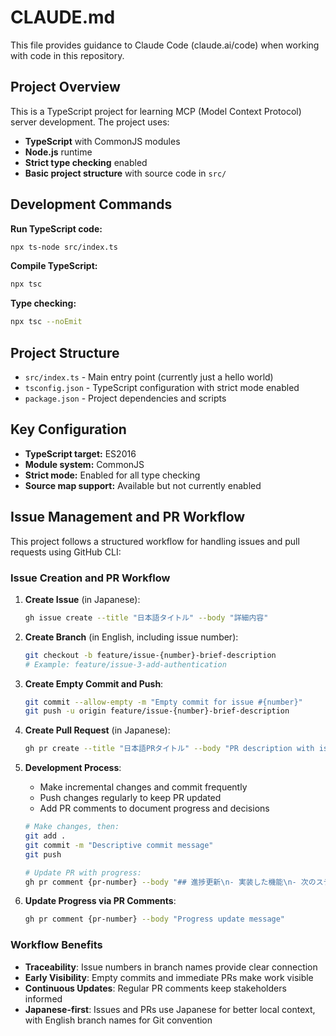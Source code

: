 # CLAUDE.md

This file provides guidance to Claude Code (claude.ai/code) when working with code in this repository.

## Project Overview

This is a TypeScript project for learning MCP (Model Context Protocol) server development. The project uses:

- **TypeScript** with CommonJS modules
- **Node.js** runtime
- **Strict type checking** enabled
- **Basic project structure** with source code in `src/`

## Development Commands

**Run TypeScript code:**
```bash
npx ts-node src/index.ts
```

**Compile TypeScript:**
```bash
npx tsc
```

**Type checking:**
```bash
npx tsc --noEmit
```

## Project Structure

- `src/index.ts` - Main entry point (currently just a hello world)
- `tsconfig.json` - TypeScript configuration with strict mode enabled
- `package.json` - Project dependencies and scripts

## Key Configuration

- **TypeScript target:** ES2016
- **Module system:** CommonJS
- **Strict mode:** Enabled for all type checking
- **Source map support:** Available but not currently enabled

## Issue Management and PR Workflow

This project follows a structured workflow for handling issues and pull requests using GitHub CLI:

### Issue Creation and PR Workflow

1. **Create Issue** (in Japanese):
   ```bash
   gh issue create --title "日本語タイトル" --body "詳細内容"
   ```

2. **Create Branch** (in English, including issue number):
   ```bash
   git checkout -b feature/issue-{number}-brief-description
   # Example: feature/issue-3-add-authentication
   ```

3. **Create Empty Commit and Push**:
   ```bash
   git commit --allow-empty -m "Empty commit for issue #{number}"
   git push -u origin feature/issue-{number}-brief-description
   ```

4. **Create Pull Request** (in Japanese):
   ```bash
   gh pr create --title "日本語PRタイトル" --body "PR description with issue reference"
   ```

5. **Development Process**:
   - Make incremental changes and commit frequently
   - Push changes regularly to keep PR updated
   - Add PR comments to document progress and decisions
   
   ```bash
   # Make changes, then:
   git add .
   git commit -m "Descriptive commit message"
   git push
   
   # Update PR with progress:
   gh pr comment {pr-number} --body "## 進捗更新\n- 実装した機能\n- 次のステップ"
   ```

6. **Update Progress via PR Comments**:
   ```bash
   gh pr comment {pr-number} --body "Progress update message"
   ```

### Workflow Benefits

- **Traceability**: Issue numbers in branch names provide clear connection
- **Early Visibility**: Empty commits and immediate PRs make work visible
- **Continuous Updates**: Regular PR comments keep stakeholders informed
- **Japanese-first**: Issues and PRs use Japanese for better local context, with English branch names for Git convention